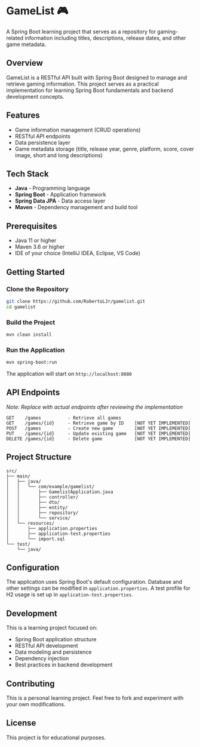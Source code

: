 # GameList 🎮

A Spring Boot learning project that serves as a repository for gaming-related information including titles, descriptions, release dates, and other game metadata.

## Overview

GameList is a RESTful API built with Spring Boot designed to manage and retrieve gaming information. This project serves as a practical implementation for learning Spring Boot fundamentals and backend development concepts.

## Features

- Game information management (CRUD operations)
- RESTful API endpoints
- Data persistence layer
- Game metadata storage (title, release year, genre, platform, score, cover image, short and long descriptions)

## Tech Stack

- **Java** - Programming language
- **Spring Boot** - Application framework
- **Spring Data JPA** - Data access layer
- **Maven** - Dependency management and build tool

## Prerequisites

- Java 11 or higher
- Maven 3.6 or higher
- IDE of your choice (IntelliJ IDEA, Eclipse, VS Code)

## Getting Started

### Clone the Repository
```bash
git clone https://github.com/RobertoLJr/gamelist.git
cd gamelist
```

### Build the Project
```bash
mvn clean install
```

### Run the Application
```bash
mvn spring-boot:run
```

The application will start on `http://localhost:8080`

## API Endpoints

*Note: Replace with actual endpoints after reviewing the implementation*

```
GET    /games          - Retrieve all games
GET    /games/{id}     - Retrieve game by ID    [NOT YET IMPLEMENTED]
POST   /games          - Create new game        [NOT YET IMPLEMENTED]
PUT    /games/{id}     - Update existing game   [NOT YET IMPLEMENTED]
DELETE /games/{id}     - Delete game            [NOT YET IMPLEMENTED]
```

## Project Structure

```
src/
├── main/
│   ├── java/
│   │   └── com/example/gamelist/
│   │       ├── GamelistApplication.java
│   │       ├── controller/
│   │       ├── dto/
│   │       ├── entity/
│   │       ├── repository/
│   │       └── service/
│   └── resources/
│       ├── application.properties
│       ├── application-test.properties
│       └── import.sql
└── test/
    └── java/
```

## Configuration

The application uses Spring Boot's default configuration. Database and other settings can be modified in `application.properties`.
A test profile for H2 usage is set up in `application-test.properties`.

## Development

This is a learning project focused on:
- Spring Boot application structure
- RESTful API development
- Data modeling and persistence
- Dependency injection
- Best practices in backend development

## Contributing

This is a personal learning project. Feel free to fork and experiment with your own modifications.

## License

This project is for educational purposes.
